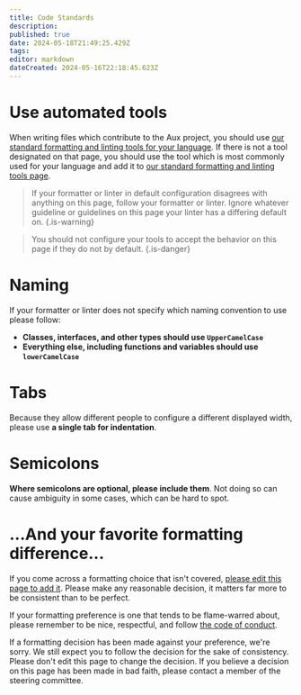 ```yaml
---
title: Code Standards
description: 
published: true
date: 2024-05-18T21:49:25.429Z
tags: 
editor: markdown
dateCreated: 2024-05-16T22:18:45.623Z
---
```


# Use automated tools

When writing files which contribute to the Aux project, you should use [our standard formatting and linting tools for your language](/contributing/formatting/tools). If there is not a tool designated on that page, you should use the tool which is most commonly used for your language and add it to [our standard formatting and linting tools page](/contributing/formatting/tools).

> If your formatter or linter in default configuration disagrees with anything on this page, follow your formatter or linter. Ignore whatever guideline or guidelines on this page your linter has a differing default on.
{.is-warning}

> You should not configure your tools to accept the behavior on this page if they do not by default.
{.is-danger}

# Naming

If your formatter or linter does not specify which naming convention to use please follow:
- **Classes, interfaces, and other types should use `UpperCamelCase`**
- **Everything else, including functions and variables should use `lowerCamelCase`**

# Tabs

Because they allow different people to configure a different displayed width, please use **a single tab for indentation**.

# Semicolons

**Where semicolons are optional, please include them**. Not doing so can cause ambiguity in some cases, which can be hard to spot.

# ...And your favorite formatting difference...

If you come across a formatting choice that isn't covered, [please edit this page to add it](https://wiki.auxolotl.org/e/en/contributing/formatting/code). Please make any reasonable decision, it matters far more to be consistent than to be perfect.

If your formatting preference is one that tends to be flame-warred about, please remember to be nice, respectful, and follow [the code of conduct](/agreements/code-of-conduct).

If a formatting decision has been made against your preference, we're sorry. We still expect you to follow the decision for the sake of consistency. Please don't edit this page to change the decision. If you believe a decision on this page has been made in bad faith, please contact a member of the steering committee.
